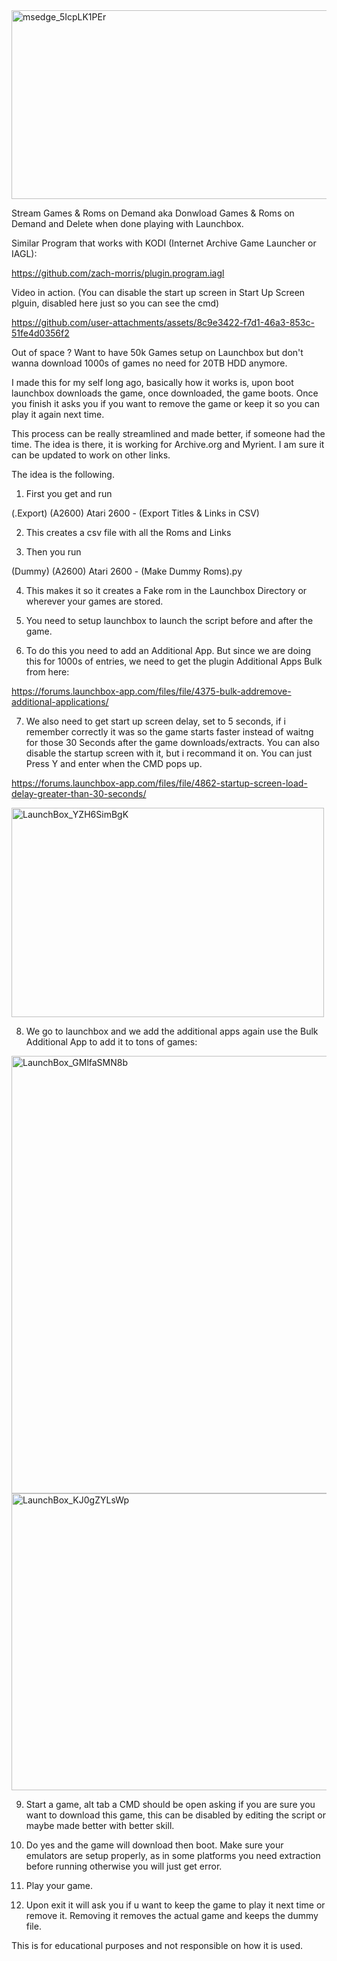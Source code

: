 
<img width="747" height="302" alt="msedge_5IcpLK1PEr" src="https://github.com/user-attachments/assets/565501c8-17a7-4cc7-a870-d40b959b1e5c" />

Stream Games & Roms on Demand aka Donwload Games & Roms on Demand and Delete when done playing with Launchbox.

Similar Program that works with KODI (Internet Archive Game Launcher or IAGL):

https://github.com/zach-morris/plugin.program.iagl

Video in action. (You can disable the start up screen in Start Up Screen plguin, disabled here just so you can see the cmd)


https://github.com/user-attachments/assets/8c9e3422-f7d1-46a3-853c-51fe4d0356f2

Out of space ? Want to have 50k Games setup on Launchbox but don't wanna download 1000s of games no need for 20TB HDD anymore. 

I made this for my self long ago, basically how it works is, upon boot launchbox downloads the game, once downloaded, the game boots. Once you finish it asks you if you want to remove the game or keep it so you can play it again next time. 

This process can be really streamlined and made better, if someone had the time. The idea is there, it is working for Archive.org and Myrient. I am sure it can be updated to work on other links. 

The idea is the following. 

1. First you get and run

(.Export) (A2600) Atari 2600 - (Export Titles & Links in CSV)

2. This creates a csv file with all the Roms and Links

3. Then you run

(Dummy) (A2600) Atari 2600 - (Make Dummy Roms).py

4. This makes it so it creates a Fake rom in the Launchbox Directory or wherever your games are stored.

5. You need to setup launchbox to launch the script before and after the game.

6. To do this you need to add an Additional App. But since we are doing this for 1000s of entries, we need to get the plugin Additional Apps Bulk from here:

https://forums.launchbox-app.com/files/file/4375-bulk-addremove-additional-applications/

7. We also need to get start up screen delay, set to 5 seconds, if i remember correctly it was so the game starts faster instead of waitng for those 30 Seconds after the game downloads/extracts. You can also disable the startup screen with it, but i recommand it on. You can just Press Y and enter when the CMD pops up.

https://forums.launchbox-app.com/files/file/4862-startup-screen-load-delay-greater-than-30-seconds/

<img width="500" height="335" alt="LaunchBox_YZH6SimBgK" src="https://github.com/user-attachments/assets/4ad61b86-c759-439f-ab9a-c88a01ef9a29" />

8. We go to launchbox and we add the additional apps again use the Bulk Additional App to add it to tons of games:

<img width="1100" height="700" alt="LaunchBox_GMlfaSMN8b" src="https://github.com/user-attachments/assets/74079fb5-3085-446d-9575-fd1a902af083" />

<img width="640" height="475" alt="LaunchBox_KJ0gZYLsWp" src="https://github.com/user-attachments/assets/e4069515-eedd-439d-811f-af75376dcb9a" />

9. Start a game, alt tab a CMD should be open asking if you are sure you want to download this game, this can be disabled by editing the script or maybe made better with better skill.

10. Do yes and the game will download then boot. Make sure your emulators are setup properly, as in some platforms you need extraction before running otherwise you will just get error.

11. Play your game.

12. Upon exit it will ask you if u want to keep the game to play it next time or remove it. Removing it removes the actual game and keeps the dummy file.

This is for educational purposes and not responsible on how it is used.


